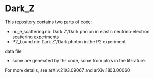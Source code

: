 # Dark_Z
This repository contains two parts of code:
 - nu_e_scattering.nb: Dark Z'/Dark photon in elastic neutrino-electron scattering experiments
 - P2_bound.nb: Dark Z'/Dark photon in the P2 experiment

data file:
 -  some are generated by the code, some from plots in the literature.

For more details, see arXiv:2103.09067 and arXiv:1803.00060 
